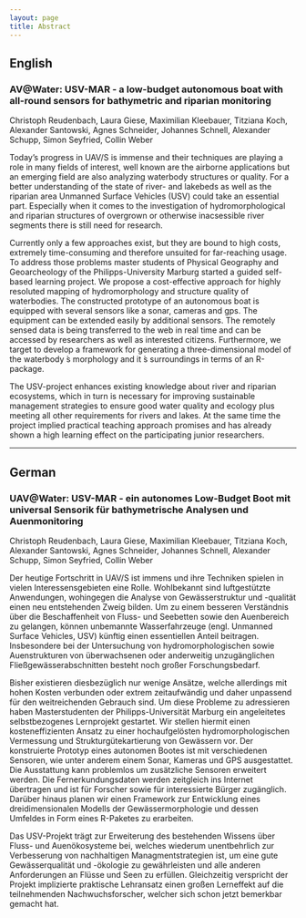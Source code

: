 ```yaml
---
layout: page
title: Abstract
---
```


<h2>English</h2>
<h3>AV@Water: USV-MAR - a low-budget autonomous boat with all-round sensors for bathymetric and riparian monitoring</h3>
<p>Christoph Reudenbach, Laura Giese, Maximilian Kleebauer, Titziana Koch, Alexander Santowski, Agnes Schneider, Johannes Schnell, Alexander Schupp, Simon Seyfried, Collin Weber</p>

<p>Today’s progress in UAV/S is immense and their techniques are playing a role in many fields of interest, well known are the airborne applications but an emerging field are also analyzing waterbody structures or quality. For a better understanding of the state of river- and lakebeds as well as the riparian area Unmanned Surface Vehicles (USV) could take an essential part. Especially when it comes to the investigation of hydromorphological and riparian structures of overgrown or otherwise inacsessible river segments there is still need for research.</p>
<p>Currently only a few approaches exist, but they are bound to high costs, extremely time-consuming and therefore unsuited for far-reaching usage. To address those problems master students of Physical Geography and Geoarcheology of the Philipps-University Marburg started a guided self-based learning project. We propose a cost-effective approach for highly resoluted mapping of hydromorphology and structure quality of waterbodies. The constructed prototype of an autonomous boat is equipped with several sensors like a sonar, cameras and gps. The equipment can be extended easily by additional sensors. The remotely sensed data is being transferred to the web in real time and can be accessed by researchers as well as interested citizens. Furthermore, we target to develop a framework for generating a three-dimensional model of the waterbody ́s morphology and it ́s surroundings in terms of an R-package.</p>
<p>The USV-project enhances existing knowledge about river and riparian ecosystems, which in turn is necessary for improving sustainable management strategies to ensure good water quality and ecology plus meeting all other requirements for rivers and lakes. At the same time the project implied practical teaching approach promises and has already shown a high learning effect on the participating junior researchers.</p>

<hr class="major" />

<h2>German</h2>

<h3>UAV@Water: USV-MAR - ein autonomes Low-Budget Boot mit universal Sensorik für bathymetrische Analysen und Auenmonitoring</h3>
<p>Christoph Reudenbach, Laura Giese, Maximilian Kleebauer, Titziana Koch, Alexander Santowski, Agnes Schneider, Johannes Schnell, Alexander Schupp, Simon Seyfried, Collin Weber</p>

<p>Der heutige Fortschritt in UAV/S ist immens und ihre Techniken spielen in vielen Interessensgebieten eine Rolle. Wohlbekannt sind luftgestützte Anwendungen, wohingegen die Analyse von Gewässerstruktur und -qualität einen neu entstehenden Zweig bilden. Um zu einem besseren Verständnis über die Beschaffenheit von Fluss- und Seebetten sowie den Auenbereich zu gelangen, können unbemannte Wasserfahrzeuge (engl. Unmanned Surface Vehicles, USV) künftig einen essentiellen Anteil beitragen. Insbesondere bei der Untersuchung von hydromorphologischen sowie Auenstrukturen von überwachsenen oder anderweitig unzugänglichen Fließgewässerabschnitten besteht noch großer Forschungsbedarf.</p>
<p>Bisher existieren diesbezüglich nur wenige Ansätze, welche allerdings mit hohen Kosten verbunden oder extrem zeitaufwändig und daher unpassend für den weitreichenden Gebrauch sind. Um diese Probleme zu adressieren haben Masterstudenten der Philipps-Universität Marburg ein angeleitetes selbstbezogenes Lernprojekt gestartet. Wir stellen hiermit einen kosteneffizienten Ansatz zu einer hochaufgelösten hydromorphologischen Vermessung und Strukturgütekartierung von Gewässern vor. Der konstruierte Prototyp eines autonomen Bootes ist mit verschiedenen Sensoren, wie unter anderem einem Sonar, Kameras und GPS ausgestattet. Die Ausstattung kann problemlos um zusätzliche Sensoren erweitert werden. Die Fernerkundungsdaten werden zeitgleich ins Internet übertragen und ist für Forscher sowie für interessierte Bürger zugänglich. Darüber hinaus planen wir einen Framework zur Entwicklung eines dreidimensionalen Modells der Gewässermorphologie und dessen Umfeldes in Form eines R-Paketes zu erarbeiten.</p>
<p>Das USV-Projekt trägt zur Erweiterung des bestehenden Wissens über Fluss- und Auenökosysteme bei, welches wiederum unentbehrlich zur Verbesserung von nachhaltigen Managmentstrategien ist, um eine gute Gewässerqualität und -ökologie zu gewährleisten und alle anderen Anforderungen an Flüsse und Seen zu erfüllen. Gleichzeitig verspricht der Projekt implizierte praktische Lehransatz einen großen Lerneffekt auf die teilnehmenden Nachwuchsforscher, welcher sich schon jetzt bemerkbar gemacht hat.</p>
